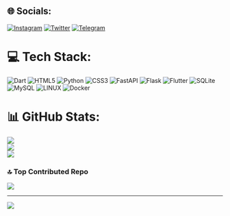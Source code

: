 



## 🌐 Socials:
[![Instagram](https://img.shields.io/badge/Instagram-%23E4405F.svg?logo=Instagram&logoColor=white)](https://instagram.com/_cumoon_) [![Twitter](https://img.shields.io/badge/Twitter-%231DA1F2.svg?logo=Twitter&logoColor=white)](https://twitter.com/_cumoon_) [![Telegram](https://img.shields.io/badge/Telegram-2CA5E0?logo=telegram&logoColor=white)](https://t.me/cumoon)
# 💻 Tech Stack:
![Dart](https://img.shields.io/badge/dart-%230175C2.svg?style=for-the-badge&logo=dart&logoColor=white) ![HTML5](https://img.shields.io/badge/html5-%23E34F26.svg?style=for-the-badge&logo=html5&logoColor=white) ![Python](https://img.shields.io/badge/python-3670A0?style=for-the-badge&logo=python&logoColor=ffdd54) ![CSS3](https://img.shields.io/badge/css3-%231572B6.svg?style=for-the-badge&logo=css3&logoColor=white) ![FastAPI](https://img.shields.io/badge/FastAPI-005571?style=for-the-badge&logo=fastapi) ![Flask](https://img.shields.io/badge/flask-%23000.svg?style=for-the-badge&logo=flask&logoColor=white) ![Flutter](https://img.shields.io/badge/Flutter-%2302569B.svg?style=for-the-badge&logo=Flutter&logoColor=white) ![SQLite](https://img.shields.io/badge/sqlite-%2307405e.svg?style=for-the-badge&logo=sqlite&logoColor=white) ![MySQL](https://img.shields.io/badge/mysql-%2300f.svg?style=for-the-badge&logo=mysql&logoColor=white) ![LINUX](https://img.shields.io/badge/Linux-FCC624?style=for-the-badge&logo=linux&logoColor=black) ![Docker](https://img.shields.io/badge/docker-%230db7ed.svg?style=for-the-badge&logo=docker&logoColor=white)
# 📊 GitHub Stats:
![](https://github-readme-stats.vercel.app/api?username=Cumoon&theme=dark&hide_border=false&include_all_commits=false&count_private=true)<br/>
![](https://github-readme-streak-stats.herokuapp.com/?user=Cumoon&theme=dark&hide_border=false)<br/>
![](https://github-readme-stats.vercel.app/api/top-langs/?username=Cumoon&theme=dark&hide_border=false&include_all_commits=false&count_private=true&layout=compact)

### 🔝 Top Contributed Repo
![](https://github-contributor-stats.vercel.app/api?username=Cumoon&limit=5&theme=dark&combine_all_yearly_contributions=true)

---
[![](https://visitcount.itsvg.in/api?id=Cumoon&icon=4&color=6)](https://visitcount.itsvg.in)

<!-- Proudly created with GPRM ( https://gprm.itsvg.in ) -->
